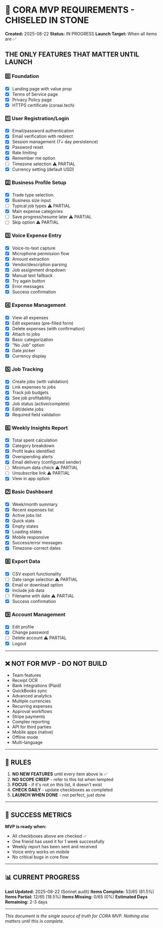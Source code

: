 # 🗿 CORA MVP REQUIREMENTS - CHISELED IN STONE
**Created:** 2025-08-22
**Status:** IN PROGRESS
**Launch Target:** When all items are ✅

## THE ONLY FEATURES THAT MATTER UNTIL LAUNCH

### 0️⃣ Foundation
- [x] Landing page with value prop
- [x] Terms of Service page  
- [x] Privacy Policy page
- [x] HTTPS certificate (coraai.tech)

### 1️⃣ User Registration/Login
- [x] Email/password authentication
- [x] Email verification with redirect
- [x] Session management (7+ day persistence)
- [x] Password reset
- [x] Rate limiting
- [x] Remember me option
- [ ] Timezone selection ⚠️ PARTIAL
- [x] Currency setting (default USD)

### 2️⃣ Business Profile Setup
- [x] Trade type selection
- [x] Business size input
- [ ] Typical job types ⚠️ PARTIAL
- [x] Main expense categories
- [ ] Save progress/resume later ⚠️ PARTIAL
- [ ] Skip option ⚠️ PARTIAL

### 3️⃣ Voice Expense Entry
- [x] Voice-to-text capture
- [x] Microphone permission flow
- [x] Amount extraction
- [x] Vendor/description parsing
- [x] Job assignment dropdown
- [x] Manual text fallback
- [x] Try again button
- [x] Error messages
- [x] Success confirmation

### 4️⃣ Expense Management
- [x] View all expenses
- [x] Edit expenses (pre-filled form)
- [x] Delete expenses (with confirmation)
- [x] Attach to jobs
- [x] Basic categorization
- [x] "No Job" option
- [x] Date picker
- [x] Currency display

### 5️⃣ Job Tracking
- [x] Create jobs (with validation)
- [x] Link expenses to jobs
- [x] Track job budgets
- [x] See job profitability
- [x] Job status (active/complete)
- [x] Edit/delete jobs
- [x] Required field validation

### 6️⃣ Weekly Insights Report
- [x] Total spent calculation
- [x] Category breakdown
- [x] Profit leaks identified
- [x] Overspending alerts
- [x] Email delivery (configured sender)
- [ ] Minimum data check ⚠️ PARTIAL
- [ ] Unsubscribe link ⚠️ PARTIAL
- [x] View in app option

### 7️⃣ Basic Dashboard
- [x] Week/month summary
- [x] Recent expenses list
- [x] Active jobs list
- [x] Quick stats
- [x] Empty states
- [x] Loading states
- [x] Mobile responsive
- [x] Success/error messages
- [x] Timezone-correct dates

### 8️⃣ Export Data
- [x] CSV export functionality
- [ ] Date range selection ⚠️ PARTIAL
- [x] Email or download option
- [x] Include job data
- [ ] Filename with date ⚠️ PARTIAL
- [x] Success confirmation

### 9️⃣ Account Management
- [x] Edit profile
- [x] Change password
- [ ] Delete account ⚠️ PARTIAL
- [x] Logout

---

## ❌ NOT FOR MVP - DO NOT BUILD
- Team features
- Receipt OCR
- Bank integrations (Plaid)
- QuickBooks sync
- Advanced analytics
- Multiple currencies
- Recurring expenses
- Approval workflows
- Stripe payments
- Complex reporting
- API for third parties
- Mobile apps (native)
- Offline mode
- Multi-language

---

## 📏 RULES
1. **NO NEW FEATURES** until every item above is ✅
2. **NO SCOPE CREEP** - refer to this list when tempted
3. **FOCUS** - if it's not on this list, it doesn't exist
4. **CHECK DAILY** - update checkboxes as completed
5. **LAUNCH WHEN DONE** - not perfect, just done

---

## 🎯 SUCCESS METRICS
**MVP is ready when:**
- All checkboxes above are checked ✅
- One friend has used it for 1 week successfully
- Weekly report has been sent and received
- Voice entry works on mobile
- No critical bugs in core flow

---

## 📊 CURRENT PROGRESS
**Last Updated:** 2025-08-22 (Sonnet audit)
**Items Complete:** 53/65 (81.5%)
**Items Partial:** 12/65 (18.5%)
**Items Missing:** 0/65 (0%)
**Estimated Days Remaining:** 2-3 days

---

*This document is the single source of truth for CORA MVP. Nothing else matters until this is complete.*